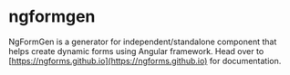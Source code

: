 # ngformgen
NgFormGen is a generator for independent/standalone component that helps create dynamic forms using Angular framework. Head over to [https://ngforms.github.io](https://ngforms.github.io) for documentation.
